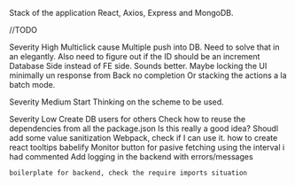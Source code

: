 Stack of the application
React, Axios, Express and MongoDB.

//TODO

Severity High
    Multiclick cause Multiple push into DB.
        Need to solve that in an elegantly.
        Also need to figure out if the ID should be an increment Database Side instead of FE side.
            Sounds better.
        Maybe locking the UI minimally un response from Back no completion
            Or stacking the actions a la batch mode.

Severity Medium
    Start Thinking on the scheme to be used.

Severity Low
    Create DB users for others
    Check how to reuse the dependencies from all the package.json
        Is this really a good idea?
    Shoudl add some value sanitization 
    Webpack, check if I can use it.
    how to create react tooltips
    babelify
    Monitor button for pasive fetching using the interval i had commented
    Add logging in the backend with errors/messages

    boilerplate for backend, check the require imports situation